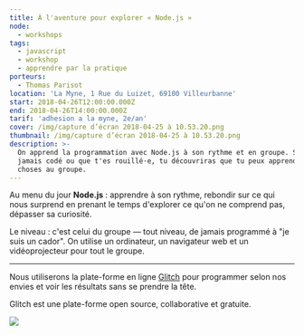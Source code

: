 ```yaml
---
title: À l'aventure pour explorer « Node.js »
node:
  - workshops
tags:
  - javascript
  - workshop
  - apprendre par la pratique
porteurs:
  - Thomas Parisot
location: 'La Myne, 1 Rue du Luizet, 69100 Villeurbanne'
start: 2018-04-26T12:00:00.000Z
end: 2018-04-26T14:00:00.000Z
tarif: 'adhesion a la myne, 2e/an'
cover: /img/capture d’écran 2018-04-25 à 10.53.20.png
thumbnail: /img/capture d’écran 2018-04-25 à 10.53.20.png
description: >-
  On apprend la programmation avec Node.js à son rythme et en groupe. Si t'as
  jamais codé ou que t'es rouillé·e, tu découvriras que tu peux apprendre des
  choses au groupe.
---
```

Au menu du jour **Node.js** : apprendre à son rythme, rebondir sur ce qui nous surprend en prenant le temps d'explorer ce qu'on ne comprend pas, dépasser sa curiosité.

Le niveau : c'est celui du groupe — tout niveau, de jamais programmé à "je suis un cador". On utilise un ordinateur, un navigateur web et un vidéoprojecteur pour tout le groupe.

----

Nous utiliserons la plate-forme en ligne [Glitch](https://glitch.com/edit/#!/lamyne-nodejs) pour programmer selon nos envies et voir les résultats sans se prendre la tête.

Glitch est une plate-forme open source, collaborative et gratuite. 

![](/img/capture%20d%E2%80%99e%CC%81cran%202018-04-25%20a%CC%80%2010.53.20.png)


